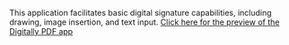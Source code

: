 This application facilitates basic digital signature capabilities, including drawing, image insertion, and text input. 
<a href = "https://youtu.be/tVC8sE1c4VI" target = "_blank"> Click here for the preview of the Digitally PDF app <a/>
